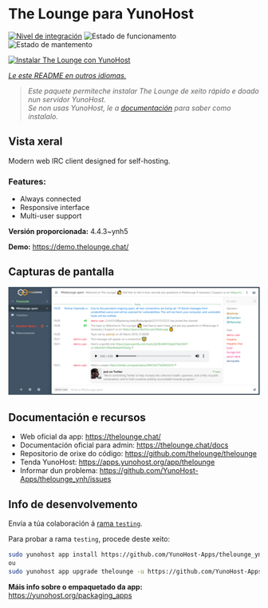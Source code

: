 <!--
NOTA: Este README foi creado automáticamente por <https://github.com/YunoHost/apps/tree/master/tools/readme_generator>
NON debe editarse manualmente.
-->

# The Lounge para YunoHost

[![Nivel de integración](https://apps.yunohost.org/badge/integration/thelounge)](https://ci-apps.yunohost.org/ci/apps/thelounge/)
![Estado de funcionamento](https://apps.yunohost.org/badge/state/thelounge)
![Estado de mantemento](https://apps.yunohost.org/badge/maintained/thelounge)

[![Instalar The Lounge con YunoHost](https://install-app.yunohost.org/install-with-yunohost.svg)](https://install-app.yunohost.org/?app=thelounge)

*[Le este README en outros idiomas.](./ALL_README.md)*

> *Este paquete permíteche instalar The Lounge de xeito rápido e doado nun servidor YunoHost.*  
> *Se non usas YunoHost, le a [documentación](https://yunohost.org/install) para saber como instalalo.*

## Vista xeral

Modern web IRC client designed for self-hosting. 

### Features:

- Always connected
- Responsive interface
- Multi-user support


**Versión proporcionada:** 4.4.3~ynh5

**Demo:** <https://demo.thelounge.chat/>

## Capturas de pantalla

![Captura de pantalla de The Lounge](./doc/screenshots/thelounge-screenshot.png)

## Documentación e recursos

- Web oficial da app: <https://thelounge.chat/>
- Documentación oficial para admin: <https://thelounge.chat/docs>
- Repositorio de orixe do código: <https://github.com/thelounge/thelounge>
- Tenda YunoHost: <https://apps.yunohost.org/app/thelounge>
- Informar dun problema: <https://github.com/YunoHost-Apps/thelounge_ynh/issues>

## Info de desenvolvemento

Envía a túa colaboración á [rama `testing`](https://github.com/YunoHost-Apps/thelounge_ynh/tree/testing).

Para probar a rama `testing`, procede deste xeito:

```bash
sudo yunohost app install https://github.com/YunoHost-Apps/thelounge_ynh/tree/testing --debug
ou
sudo yunohost app upgrade thelounge -u https://github.com/YunoHost-Apps/thelounge_ynh/tree/testing --debug
```

**Máis info sobre o empaquetado da app:** <https://yunohost.org/packaging_apps>
